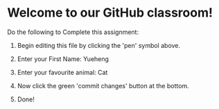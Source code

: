 # Welcome to our GitHub classroom!

Do the following to Complete this assignment:

1. Begin editing this file by clicking the 'pen' symbol above.

2. Enter your First Name: Yueheng 

3. Enter your favourite animal: Cat

4. Now click the green 'commit changes' button at the bottom.

5. Done!

